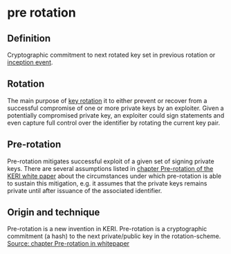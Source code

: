 # pre rotation
## Definition
Cryptographic commitment to next rotated key set in previous rotation or [inception event](inception-event).

## Rotation
The main purpose of [key rotation](rotation) it to either prevent or recover from a successful compromise of one or more private keys by an exploiter. Given a potentially compromised private key, an exploiter could sign statements and even capture full control over the identifier by rotating the current key pair. 

## Pre-rotation
Pre-rotation mitigates successful exploit of a given set of signing private keys. There are several assumptions listed in [chapter Pre-rotation of the KERI white paper](https://github.com/SmithSamuelM/Papers/blob/master/whitepapers/KERI_WP_2.x.web.pdf) about the circumstances under which pre-rotation is able to sustain this mitigation, e.g. it assumes that the private keys remains private until after issuance of the associated identifier.

## Origin and technique
Pre-rotation is a new invention in KERI. Pre-rotation is a cryptographic commitment (a hash) to the next private/public key in the rotation-scheme.  
[Source: chapter Pre-rotation in whitepaper](https://github.com/SmithSamuelM/Papers/blob/master/whitepapers/KERI_WP_2.x.web.pdf)